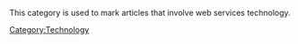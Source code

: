 This category is used to mark articles that involve web services
technology.

[Category:Technology](Category:Technology "wikilink")